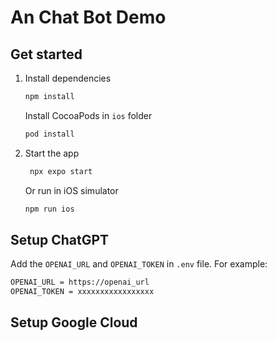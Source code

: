 # An Chat Bot Demo

## Get started

1. Install dependencies

   ```bash
   npm install
   ```

   Install CocoaPods in `ios` folder

   ```bash
   pod install
   ```

2. Start the app

   ```bash
    npx expo start
   ```

   Or run in iOS simulator

   ```bash
   npm run ios
   ```

## Setup ChatGPT

Add the `OPENAI_URL` and `OPENAI_TOKEN` in `.env` file. For example:

```bash
OPENAI_URL = https://openai_url
OPENAI_TOKEN = xxxxxxxxxxxxxxxxx
```

## Setup Google Cloud

